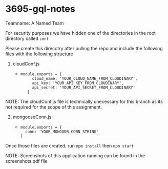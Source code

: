 # 3695-gql-notes

Teamname: A Named Team

For security purposes we have hidden one of the directories in the root directory called ```conf```

Please create this direcotry after pulling the repo and include the following files with the following structure

1. cloudConf.js
    * ```
      module.exports = {
           cloud_name: 'YOUR_CLOUD_NAME_FROM_CLOUDINARY',
           api_key: 'YOUR_API_KEY_FROM_CLOUDINARY',
           api_secret: 'YOUR_API_SECRET_FROM_CLOUDINARY'
         }
      ```
NOTE: The cloudConf.js file is technically unecessary for this branch as its not required for the scope of this assignment. 

2. mongooseConn.js
    * ```
      module.exports = {
        conn: 'YOUR_MONGODB_CONN_STRING'
      }
      ```
Once those files are created, run ```npm install``` then ```npm start```

NOTE: Screenshots of this application running can be found in the screenshots.pdf file
